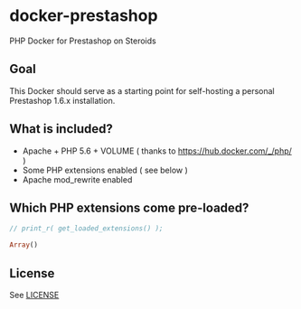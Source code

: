 # docker-prestashop
PHP Docker for Prestashop on Steroids

## Goal

This Docker should serve as a starting point for self-hosting a personal Prestashop 1.6.x installation.

## What is included?

* Apache + PHP 5.6 + VOLUME ( thanks to https://hub.docker.com/_/php/ )
* Some PHP extensions enabled ( see below )
* Apache mod_rewrite enabled

## Which PHP extensions come pre-loaded?

```php
// print_r( get_loaded_extensions() );

Array()
```

## License
See [LICENSE](LICENSE)
